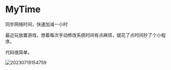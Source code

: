 # MyTime
同步网络时间，快速加减一小时

最近玩放置游戏，想着每次手动修改系统时间有点麻烦，就花了点时间抄了个小程序。

代码很简单。

![20230719154759](https://github.com/aaaagq/MyTime/assets/58795737/358f9b54-aed3-44be-8f79-976681c5b0e8)
